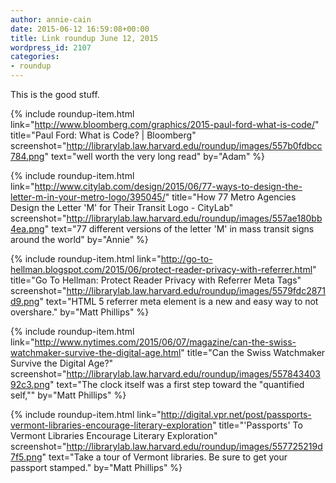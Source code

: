 ```yaml
---
author: annie-cain
date: 2015-06-12 16:59:08+00:00
title: Link roundup June 12, 2015
wordpress_id: 2107
categories:
- roundup
---
```


This is the good stuff.

{% include roundup-item.html
  link="http://www.bloomberg.com/graphics/2015-paul-ford-what-is-code/"
  title="Paul Ford: What is Code? | Bloomberg"
  screenshot="http://librarylab.law.harvard.edu/roundup/images/557b0fdbcc784.png"
  text="well worth the very long read"
  by="Adam"
%}

{% include roundup-item.html
  link="http://www.citylab.com/design/2015/06/77-ways-to-design-the-letter-m-in-your-metro-logo/395045/"
  title="How 77 Metro Agencies Design the Letter 'M' for Their Transit Logo - CityLab"
  screenshot="http://librarylab.law.harvard.edu/roundup/images/557ae180bb4ea.png"
  text="77 different versions of the letter 'M' in mass transit signs around the world"
  by="Annie"
%}

{% include roundup-item.html
  link="http://go-to-hellman.blogspot.com/2015/06/protect-reader-privacy-with-referrer.html"
  title="Go To Hellman: Protect Reader Privacy with Referrer Meta Tags"
  screenshot="http://librarylab.law.harvard.edu/roundup/images/5579fdc2871d9.png"
  text="HTML 5 referrer meta element is a new and easy way to not overshare."
  by="Matt Phillips"
%}


{% include roundup-item.html
  link="http://www.nytimes.com/2015/06/07/magazine/can-the-swiss-watchmaker-survive-the-digital-age.html"
  title="Can the Swiss Watchmaker Survive the Digital Age?"
  screenshot="http://librarylab.law.harvard.edu/roundup/images/55784340392c3.png"
  text="The clock itself was a first step toward the \"quantified self,\""
  by="Matt Phillips"
%}

{% include roundup-item.html
  link="http://digital.vpr.net/post/passports-vermont-libraries-encourage-literary-exploration"
  title="'Passports' To Vermont Libraries Encourage Literary Exploration"
  screenshot="http://librarylab.law.harvard.edu/roundup/images/557725219d7f5.png"
  text="Take a tour of Vermont libraries. Be sure to get your passport stamped."
  by="Matt Phillips"
%}
